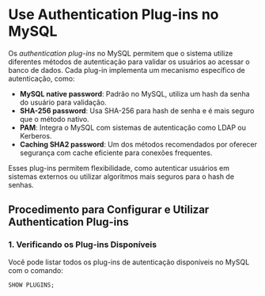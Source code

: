 # Use Authentication Plug-ins no MySQL

Os *authentication plug-ins* no MySQL permitem que o sistema utilize diferentes métodos de autenticação para validar os usuários ao acessar o banco de dados. Cada plug-in implementa um mecanismo específico de autenticação, como:

- **MySQL native password**: Padrão no MySQL, utiliza um hash da senha do usuário para validação.
- **SHA-256 password**: Usa SHA-256 para hash de senha e é mais seguro que o método nativo.
- **PAM**: Integra o MySQL com sistemas de autenticação como LDAP ou Kerberos.
- **Caching SHA2 password**: Um dos métodos recomendados por oferecer segurança com cache eficiente para conexões frequentes.

Esses plug-ins permitem flexibilidade, como autenticar usuários em sistemas externos ou utilizar algoritmos mais seguros para o hash de senhas.

## Procedimento para Configurar e Utilizar Authentication Plug-ins

### 1. Verificando os Plug-ins Disponíveis

Você pode listar todos os plug-ins de autenticação disponíveis no MySQL com o comando:

```sql
SHOW PLUGINS;
```
